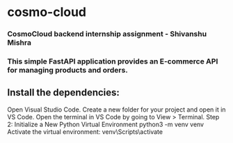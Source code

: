 # cosmo-cloud
### CosmoCloud backend internship assignment - Shivanshu Mishra
### This simple FastAPI application provides an E-commerce API for managing products and orders.

## Install the dependencies:
 Open Visual Studio Code.
            Create a new folder for your project and open it in VS Code.
            Open the terminal in VS Code by going to View > Terminal.
 Step 2: Initialize a New Python Virtual Environment
         python3 -m venv venv
         Activate the virtual environment:
         venv\Scripts\activate
